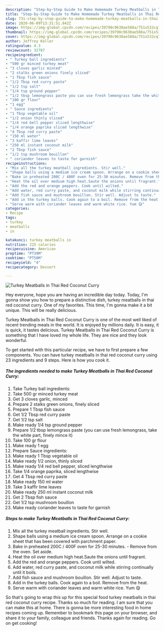 ```yaml
---
description: "Step-by-Step Guide to Make Homemade Turkey Meatballs in Thai Red Coconut Curry"
title: "Step-by-Step Guide to Make Homemade Turkey Meatballs in Thai Red Coconut Curry"
slug: 731-step-by-step-guide-to-make-homemade-turkey-meatballs-in-thai-red-coconut-curry
date: 2020-06-09T13:31:51.842Z
image: https://img-global.cpcdn.com/recipes/39790c9630ae588a/751x532cq70/turkey-meatballs-in-thai-red-coconut-curry-recipe-main-photo.jpg
thumbnail: https://img-global.cpcdn.com/recipes/39790c9630ae588a/751x532cq70/turkey-meatballs-in-thai-red-coconut-curry-recipe-main-photo.jpg
cover: https://img-global.cpcdn.com/recipes/39790c9630ae588a/751x532cq70/turkey-meatballs-in-thai-red-coconut-curry-recipe-main-photo.jpg
author: Jeffrey Keller
ratingvalue: 4.3
reviewcount: 32787
recipeingredient:
- " Turkey ball ingredients"
- "500 gr minced turkey meat"
- "3 cloves garlic minced"
- "2 stalks green onions finely sliced"
- "1 Tbsp fish sauce"
- "1/2 Tbsp red curry paste"
- "1/2 tsp salt"
- "1/4 tsp ground pepper"
- "1/2 tbsp lemongrass paste you can use fresh lemongrass take the white part finely mince it"
- "100 gr flour"
- "1 egg"
- " Sauce ingredients"
- "1 Tbsp vegetable oil"
- "1/2 onion thinly sliced"
- "1/4 red bell pepper sliced lengthwise"
- "1/4 orange paprika sliced lengthwise"
- "4 Tbsp red curry paste"
- "150 ml water"
- "3 kaffir lime leaves"
- "250 ml instant coconut milk"
- "2 Tbsp fish sauce"
- "1/2 tsp mushroom bouillon"
- " coriander leaves to taste for garnish"
recipeinstructions:
- "Mix all the turkey meatball ingredients. Stir well."
- "Shape balls using a medium ice cream spoon. Arrange on a cookie sheet that has been covered with parchment paper."
- "Bake in preheated 200C / 400F oven for 25-30 minutes. Remove from the oven. Set aside."
- "Heat the oil over medium high heat.Saute the onions until fragrant."
- "Add the red and orange peppers. Cook until wilted."
- "Add water, red curry paste, and coconut milk while stirring continually until it boils."
- "Add fish sauce and mushroom bouillon. Stir well. Adjust to taste."
- "Add in the turkey balls. Cook again to a boil. Remove from the heat."
- "Serve warm with coriander leaves and warm white rice. Yum 😋"
categories:
- Recipe
tags:
- turkey
- meatballs
- in

katakunci: turkey meatballs in 
nutrition: 225 calories
recipecuisine: American
preptime: "PT39M"
cooktime: "PT50M"
recipeyield: "4"
recipecategory: Dessert

---
```



![Turkey Meatballs in Thai Red Coconut Curry](https://img-global.cpcdn.com/recipes/39790c9630ae588a/751x532cq70/turkey-meatballs-in-thai-red-coconut-curry-recipe-main-photo.jpg)

Hey everyone, hope you are having an incredible day today. Today, I'm gonna show you how to prepare a distinctive dish, turkey meatballs in thai red coconut curry. One of my favorites. This time, I'm gonna make it a bit unique. This will be really delicious.



Turkey Meatballs in Thai Red Coconut Curry is one of the most well liked of recent trending meals in the world. It is enjoyed by millions daily. It is easy, it is quick, it tastes delicious. Turkey Meatballs in Thai Red Coconut Curry is something that I have loved my whole life. They are nice and they look wonderful.


To get started with this particular recipe, we have to first prepare a few components. You can have turkey meatballs in thai red coconut curry using 23 ingredients and 9 steps. Here is how you cook it.

<!--inarticleads1-->

##### The ingredients needed to make Turkey Meatballs in Thai Red Coconut Curry:

1. Take  Turkey ball ingredients:
1. Take 500 gr minced turkey meat
1. Get 3 cloves garlic, minced
1. Prepare 2 stalks green onions, finely sliced
1. Prepare 1 Tbsp fish sauce
1. Get 1/2 Tbsp red curry paste
1. Get 1/2 tsp salt
1. Make ready 1/4 tsp ground pepper
1. Prepare 1/2 tbsp lemongrass paste (you can use fresh lemongrass, take the white part, finely mince it)
1. Take 100 gr flour
1. Make ready 1 egg
1. Prepare  Sauce ingredients:
1. Make ready 1 Tbsp vegetable oil
1. Make ready 1/2 onion, thinly sliced
1. Make ready 1/4 red bell pepper, sliced ​​lengthwise
1. Take 1/4 orange paprika, sliced ​​lengthwise
1. Get 4 Tbsp red curry paste
1. Make ready 150 ml water
1. Take 3 kaffir lime leaves
1. Make ready 250 ml instant coconut milk
1. Get 2 Tbsp fish sauce
1. Get 1/2 tsp mushroom bouillon
1. Make ready  coriander leaves to taste for garnish




<!--inarticleads2-->

##### Steps to make Turkey Meatballs in Thai Red Coconut Curry:

1. Mix all the turkey meatball ingredients. Stir well.
1. Shape balls using a medium ice cream spoon. Arrange on a cookie sheet that has been covered with parchment paper.
1. Bake in preheated 200C / 400F oven for 25-30 minutes. - Remove from the oven. Set aside.
1. Heat the oil over medium high heat.Saute the onions until fragrant.
1. Add the red and orange peppers. Cook until wilted.
1. Add water, red curry paste, and coconut milk while stirring continually until it boils.
1. Add fish sauce and mushroom bouillon. Stir well. Adjust to taste.
1. Add in the turkey balls. Cook again to a boil. Remove from the heat.
1. Serve warm with coriander leaves and warm white rice. Yum 😋




So that's going to wrap this up for this special food turkey meatballs in thai red coconut curry recipe. Thanks so much for reading. I am sure that you can make this at home. There is gonna be more interesting food in home recipes coming up. Remember to bookmark this page on your browser, and share it to your family, colleague and friends. Thanks again for reading. Go on get cooking!
